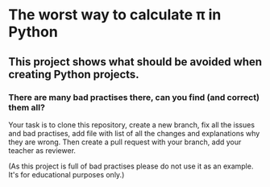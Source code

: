 # The worst way to calculate π in Python

## This project shows what should be avoided when creating Python projects.

### There are many bad practises there, can you find (and correct) them all?

Your task is to clone this repository, create a new branch, fix all the issues and bad practises, add file with list of all the changes and explanations why they are wrong. Then create a pull request with your branch, add your teacher as reviewer.

(As this project is full of bad practises please do not use it as an example. It's for educational purposes only.)
